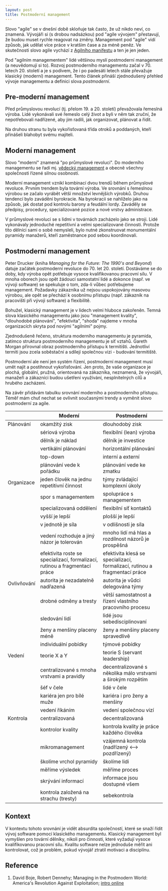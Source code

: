 ```yaml
---
layout: post
title: Postmoderní management
---
```


Slovo "agile" se v dnešní době skloňuje tak často, že už nikdo neví, co znamená.
Vývojáři si (s drobou nadsázkou) pod "agile vývojem" přestavují, že budou muset rychle
reagovat na změny. Management pod "agile" vidí způsob, jak udělat více práce v kratším
čase a za méně peněz. Ve skutečnosti slovo agile vychází z
[Agilního manifestu](http://agilemanifesto.org/) a ten je jen jeden.

Pod "agilním managementem" lidé většinou myslí postmoderní management (a neuvědomují si to).
Rozvoj postmoderního managementu začal v 70. letech 20. století a je s podivem, že i po padesáti
letech stále převažuje klasický (moderní) management. Tento článek přináší zjednodušený
přehled vývoje managementu a definici slova *postmoderní*.

## Pre-moderní management

Před průmyslovou revolucí (tj. přelom 19. a 20. století) převažovala řemeslná výroba.
Lidé vykonávali své řemeslo celý život a byli v něm tak zruční, že nepotřebovali
nadřízené, aby jim radili, jak organizovat, plánovat a řídit.

Na druhou stranu tu byla vykořisťovaná třída otroků a poddaných, kteří přinášeli
blahobyt svému majiteli.

## Moderní management

Slovo "moderní" znamená "po průmyslové revoluci". Do moderního managementu se řadí mj.
[vědecký management](https://en.wikipedia.org/wiki/The_Principles_of_Scientific_Management)
a obecně všechny společnosti řízené silnou osobností.

Moderní management vznikl kombinací dvou trendů během průmyslové revoluce.
Prvním trendem byla tovární výroba. Ve srovnání s řemeslnou výrobou se začalo vyrábět větší množství
levnějších výrobků. Druhou tendencí bylo zavádění byrokracie. Na byrokracii
se nahlíželo jako na způsob, jak dostat pod kontrolu barony a feudální lordy.
Zaváděly se předpisy, procedury, specializované pozice a nové vrstvy administrace.

V průmyslové revoluci se s lidmi v továrnách zacházelo jako se stroji.
Lidé vykonávaly jednoduché repetitivní a velmi specializované činnosti.
Protože tito dělníci sami o sobě nemysleli, bylo nutné zkonstruovat monumentální
pyramidy manažerů, kteří zaměstnance pod sebou koordinovali.

## Postmoderní management

Peter Drucker (kniha *Managing for the Future: The 1990's and Beyond*) datuje začátek
postmoderní revoluce do 70. let 20. století.
Dostáváme se do doby, kdy výroba opět potřebuje vysoce kvalifikovanou pracovní sílu.
V mnoha oborech jsou opět žádoucí samostatní lidé a dokonce (např. ve vývoji software)
se spekuluje o tom, zda-li vůbec potřebujeme management.
Požadavky zákazníka už nejsou uspokojovány masovou výrobou, ale opět se přechází
k osobnímu přístupu (např. zákazník na pracovišti při vývoji software) a flexibilitě.

Bohužel, klasický management je v lidech velmi hluboce zakořeněn. Temná slova klasického
managementu jako jsou "management kvality", "dlouhodobé plánování", "efektivita", "shoda"
najdeme v mnoha organizacích skryta pod novými "agilními" pojmy.

Zjednodušeně řečeno, struktura moderního managementu je pyramida,
zatímco struktura postmoderního managementu je síť vztahů.
Gareth Morgan přirovnal obraz postmoderního přístupu k termitišti. Jednotliví
termiti jsou zcela soběstační a sdílejí společnou vizi - budování termitiště.

Postmoderní ale není jen systém řízení, postmoderní management musí umět najít
a postihnout vykořisťování. Jen proto, že vaše organizace je plochá, globální, pružná,
orientovaná na zákazníka, neznamená, že vývojáři, manažeři a zákazníci budou ušetřeni 
využívání, nesplnitelných cílů a hrubého zacházení.

Na závěr přidávám tabulku srovnání moderního a postmoderního přístupu.
Téměř mám chuť nechat se ovlivnit současnými trendy a vyměnit slovo postmoderní za agile.

|             | Moderní   | Postmoderní |
|-------------|-----------|-------------|
| Plánování   | okamžitý zisk | dlouhodobý zisk |
|             | sériová výroba | flexibilní (lean) výroba |
|             | dělník je náklad | dělník je investice |
|             | vertikální plánování | horizontální plánování |
|             | top-down | interní a externí |
|             | plánování vede k pořádku | plánování vede ke zmatku |
| Organizace  | jeden člověk na jednu repetitivní činnost | týmy zvládající komplexní úkoly |
|             | spor s managementem | spolupráce s managementem |
|             | specializovaná oddělení | flexibilní síť kontaktů |
|             | vyšší je lepší | plošší je lepší |
|             | v jednotě je síla | v odlišnosti je síla |
|             | vedení rozhoduje a jiný názor je tolerován | mnoho lidí má hlas a rozdílnost názorů je prospěšná |
|             | efektivita roste se specializací, formalizací, rutinou a fragmentací práce | efektivita klesá se specializací, formalizací, rutinou a fragmentací práce |
| Ovlivňování | autorita je nezadatelně nadřazená | autorita je vůdci delegována týmy |
|             | drobné odměny a tresty | větší samostatnost a řízení vlastního pracovního procesu |
|             | sledování lidí | lidé jsou sebedisciplinovaní |
|             | ženy a menšiny placeny méně | ženy a menšiny placeny spravedlivě |
|             | individuální pobídky | týmové pobídky |
| Vedení      | teorie X a Y | teorie S (servant leadership) |
|             | centralizované s mnoha vrstvami a pravidly | decentralizované s několika málo vrstvami a širokým rozpětím |
|             | šéf v čele | lidé v čele |
|             | kariéra jen pro bílé muže | kariéra i pro ženy a menšiny |
|             | vedení říkáním | vedení společnou vizí |
| Kontrola    | centralizovaná | decentralizovaná |
|             | kontrolor kvality | kontrola kvality je práce každého člověka |
|             | mikromanagement | vzájemná kontrola (nadřízený <--> pozdřízený) |
|             | školíme vrchol pyramidy | školíme lidi |
|             | měříme výsledek | měříme proces |
|             | skrývání informací | informace jsou dostupné všem |
|             | kontrola založená na strachu (tresty) | sebekontrola |

## Kontext

V kontextu tohoto srovnání je vidět absurdita společností, které se snaží řídit
vývoj software pomocí klasického managementu. Klasický management byl vymyšlen pro tovární dělníky,
nikoli pro činnosti, které vyžadují vysoce kvalifikovanou pracovní sílu. Kvalitu software
nelze jednoduše měřit ani kontrolovat, což je problém, pokud vývojář ztratil motivaci a disciplínu.

## Reference

1. David Boje, Robert Dennehy; Managing in the Postmodern World: America's Revolution Against Exploitation; [intro online](https://business.nmsu.edu/~dboje/pages/INTRO.html)
